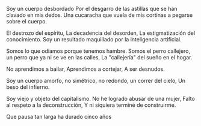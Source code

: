 Soy un cuerpo desbordado
Por el desgarro de las astillas
que se han clavado en mis dedos.
Una cucaracha que vuela de mis cortinas
a pegarse sobre el cuerpo.

El destrozo del espíritu,
La decadencia del desorden,
La estigmatización del conocimiento.
Soy un resultado 
maquillado por la inteligencia artificial.

Somos lo que odiamos
porque tenemos hambre.
Somos el perro callejero,
un perro que ya ni se ve en las calles,
La "callejería" del sueño
en el hogar.

No aprendimos a bailar,
Aprendimos a cortejar,
A ser desnudos.

Soy un cuerpo amorfo, no simétrico,
no redondo,
un correr del cielo,
Un beso del infierno.

Soy viejo y objeto del capitalismo.
No he logrado abusar de una mujer,
Falto al respeto a la deconstrucción,
Y ni siquiera terminé de construirme.

Que pausa tan larga
 ha durado cinco años

